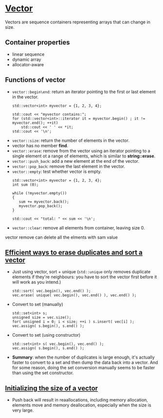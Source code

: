 # [Vector](https://www.cplusplus.com/reference/vector/vector/)
Vectors are sequence containers representing arrays that can change in size.
## Container properties
* linear sequence
* dynamic array
* allocator-aware

## Functions of vector
* `vector::begin\end`: return an iterator pointing to the first or last element in the vector.
    ```
    std::vector<int> myvector = {1, 2, 3, 4};

    std::cout << "myvector contains:";
    for (std::vector<int>::iterator it = myvector.begin() ; it != myvector.end(); ++it)
        std::cout << ' ' << *it;
    std::cout << '\n';  
    ```
* `vector::size`: return the number of elements in the vector.
* vector has no member **find**. 
* `vector::erase`: remove from the vector using an iterator pointing to a single element ot a range of elements, which is similar to **string::erase**.
* `vector::push_back`: add a new element at the end of the vector.
* `vector::pop_back`: remove the last element in the vector.
* `vector::empty`: test whether vector is empty.
  ```
  std::vector<int> myvector = {1, 2, 3, 4};
  int sum (0);

  while (!myvector.empty())
  {
     sum += myvector.back();
     myvector.pop_back();
  }

  std::cout << "total: " << sum << '\n';
  ```
* `vector::clear`: remove all elements from container, leaving size 0.

vector remove can delete all the elments with sam value

## [Efficient ways to erase duplicates and sort a vector](https://stackoverflow.com/questions/1041620/whats-the-most-efficient-way-to-erase-duplicates-and-sort-a-vector)
* Just using vector, sort + unique (`std::unique` only removes duplicate elements if they're neighbours: you have to sort the vector first before it will work as you intend.)
  ```
  std::sort( vec.begin(), vec.end() );
  vec.erase( unique( vec.begin(), vec.end() ), vec.end() );
  ```
* Convert to set (manually)
  ```
  std::set<int> s;
  unsigned size = vec.size();
  for( unsigned i = 0; i < size; ++i ) s.insert( vec[i] );
  vec.assign( s.begin(), s.end() );
  ```
* Convert to set (using constructor)
  ```
  std::set<int> s( vec.begin(), vec.end() );
  vec.assign( s.begin(), s.end() );
  ```
* **Summary**: when the number of duplicates is large enough, it's actually faster to convert to a set and then dump the data back into a vector. And for some reason, doing the set conversion manually seems to be faster than using the set constructor.

## [Initializing the size of a vector](https://stackoverflow.com/questions/25108854/initializing-the-size-of-a-c-vector)
* Push back will result in reaallocations, including memory allocation, elements move and memory deallocation, especially when the size is very large.
